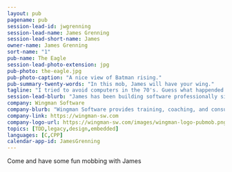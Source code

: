 ```yaml
---
layout: pub
pagename: pub
session-lead-id: jwgrenning
session-lead-name: James Grenning
session-lead-short-name: James
owner-name: James Grenning
sort-name: "1"
pub-name: The Eagle
session-lead-photo-extension: jpg
pub-photo: the-eagle.jpg
pub-photo-caption: "A nice view of Batman rising."
pub-summary-twenty-words: "In this mob, James will have your wing."
tagline: "I tried to avoid computers in the 70's. Guess what happended. Loving software development ever since."
session-lead-blurb: "James has been building software professionally since 1979. James Grenning trains, coaches and consults worldwide. He is the author of Test-Driven Development for Embedded C. He is a co-author of CppUTest, a popular unit test harness for embedded C and C++. He invented Planning Poker, an estimating technique used around the world. He participated in the creation of the Manifesto for Agile Software Development."
company: Wingman Software
company-blurb: "Wingman Software provides training, coaching, and consulting for embedded software teams and individuals."
company-link: https://wingman-sw.com
company-logo-url: https://wingman-sw.com/images/wingman-logo-pubmob.png
topics: [TDD,legacy,design,embedded]
languages: [C,CPP]
calendar-app-id: JamesGrenning
---
```

Come and have some fun mobbing with James

